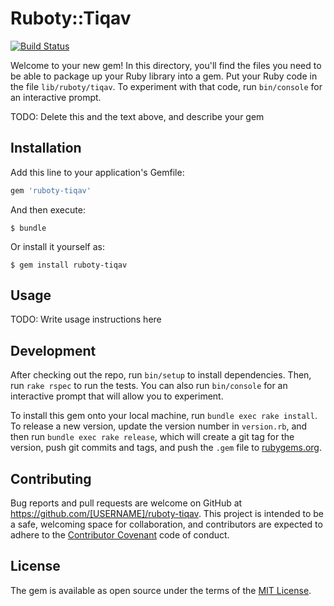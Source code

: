 # Ruboty::Tiqav
[![Build Status](https://travis-ci.org/cnosuke/ruboty-tiqav.svg?branch=master)](https://travis-ci.org/cnosuke/ruboty-tiqav)

Welcome to your new gem! In this directory, you'll find the files you need to be able to package up your Ruby library into a gem. Put your Ruby code in the file `lib/ruboty/tiqav`. To experiment with that code, run `bin/console` for an interactive prompt.

TODO: Delete this and the text above, and describe your gem

## Installation

Add this line to your application's Gemfile:

```ruby
gem 'ruboty-tiqav'
```

And then execute:

    $ bundle

Or install it yourself as:

    $ gem install ruboty-tiqav

## Usage

TODO: Write usage instructions here

## Development

After checking out the repo, run `bin/setup` to install dependencies. Then, run `rake rspec` to run the tests. You can also run `bin/console` for an interactive prompt that will allow you to experiment.

To install this gem onto your local machine, run `bundle exec rake install`. To release a new version, update the version number in `version.rb`, and then run `bundle exec rake release`, which will create a git tag for the version, push git commits and tags, and push the `.gem` file to [rubygems.org](https://rubygems.org).

## Contributing

Bug reports and pull requests are welcome on GitHub at https://github.com/[USERNAME]/ruboty-tiqav. This project is intended to be a safe, welcoming space for collaboration, and contributors are expected to adhere to the [Contributor Covenant](contributor-covenant.org) code of conduct.


## License

The gem is available as open source under the terms of the [MIT License](http://opensource.org/licenses/MIT).

